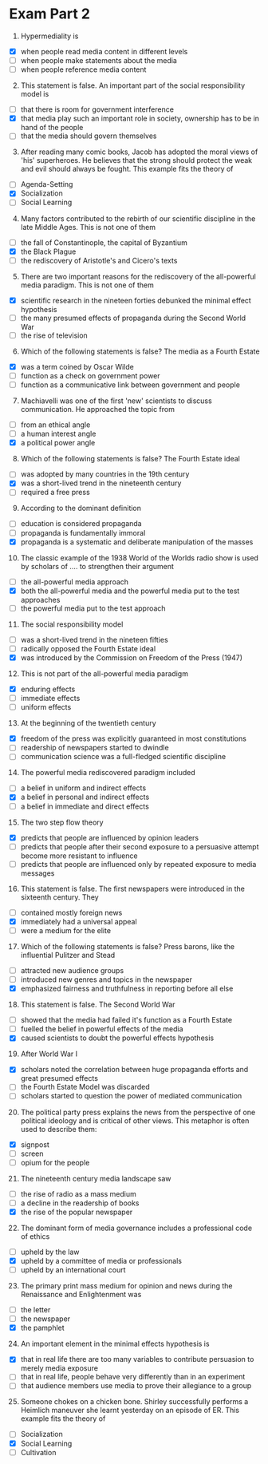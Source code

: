 # Exam Part 2

1. Hypermediality is

- [x] when people read media content in different levels	
- [ ] when people make statements about the media
- [ ] when people reference media content

2. This statement is false. An important part of the social responsibility model is

- [ ] that there is room for government interference
- [x] that media play such an important role in society, ownership has to be in hand of the people
- [ ] that the media should govern themselves

3. After reading many comic books, Jacob has adopted the moral views of 'his' superheroes. He believes that the strong should protect the weak and evil should always be fought. This example fits the theory of

- [ ] Agenda-Setting
- [x] Socialization
- [ ] Social Learning

4. Many factors contributed to the rebirth of our scientific discipline in the late Middle Ages. This is not one of them

- [ ] the fall of Constantinople, the capital of Byzantium
- [x] the Black Plague
- [ ] the rediscovery of Aristotle's and Cicero's texts

5. There are two important reasons for the rediscovery of the all-powerful media paradigm. This is not one of them

- [x] scientific research in the nineteen forties debunked the minimal effect hypothesis
- [ ] the many presumed effects of propaganda during the Second World War
- [ ] the rise of television

6. Which of the following statements is false? The media as a Fourth Estate

- [x] was a term coined by Oscar Wilde
- [ ] function as a check on government power
- [ ] function as a communicative link between government and people

7. Machiavelli was one of the first 'new' scientists to discuss communication. He approached the topic from

- [ ] from an ethical angle
- [ ] a human interest angle
- [x] a political power angle

8. Which of the following statements is false? The Fourth Estate ideal

- [ ] was adopted by many countries in the 19th century
- [x] was a short-lived trend in the nineteenth century
- [ ] required a free press

9. According to the dominant definition

- [ ] education is considered propaganda
- [ ] propaganda is fundamentally immoral
- [x] propaganda is a systematic and deliberate manipulation of the masses

10. The classic example of the 1938 World of the Worlds radio show is used by scholars of …. to strengthen their argument

- [ ] the all-powerful media approach
- [x] both the all-powerful media and the powerful media put to the test approaches	
- [ ] the powerful media put to the test approach

11. The social responsibility model

- [ ] was a short-lived trend in the nineteen fifties
- [ ] radically opposed the Fourth Estate ideal
- [x] was introduced by the Commission on Freedom of the Press (1947)

12. This is not part of the all-powerful media paradigm

- [x] enduring effects
- [ ] immediate effects
- [ ] uniform effects

13. At the beginning of the twentieth century

- [x] freedom of the press was explicitly guaranteed in most constitutions
- [ ] readership of newspapers started to dwindle
- [ ] communication science was a full-fledged scientific discipline

14. The powerful media rediscovered paradigm included

- [ ] a belief in uniform and indirect effects
- [x] a belief in personal and indirect effects
- [ ] a belief in immediate and direct effects

15. The two step flow theory

- [x] predicts that people are influenced by opinion leaders
- [ ] predicts that people after their second exposure to a persuasive attempt become more resistant to influence	
- [ ] predicts that people are influenced only by repeated exposure to media messages

16. This statement is false. The first newspapers were introduced in the sixteenth century. They

- [ ] contained mostly foreign news
- [x] immediately had a universal appeal	
- [ ] were a medium for the elite

17. Which of the following statements is false? Press barons, like the influential Pulitzer and Stead

- [ ] attracted new audience groups
- [ ] introduced new genres and topics in the newspaper
- [x] emphasized fairness and truthfulness in reporting before all else

18. This statement is false. The Second World War

- [ ] showed that the media had failed it's function as a Fourth Estate
- [ ] fuelled the belief in powerful effects of the media
- [x] caused scientists to doubt the powerful effects hypothesis

19. After World War I

- [x] scholars noted the correlation between huge propaganda efforts and great presumed effects
- [ ] the Fourth Estate Model was discarded
- [ ] scholars started to question the power of mediated communication

20. The political party press explains the news from the perspective of one political ideology and is critical of other views. This metaphor is often used to describe them:

- [x] signpost
- [ ] screen
- [ ] opium for the people

21. The nineteenth century media landscape saw

- [ ] the rise of radio as a mass medium
- [ ] a decline in the readership of books
- [x] the rise of the popular newspaper

22. The dominant form of media governance includes a professional code of ethics

- [ ] upheld by the law
- [x]  upheld by a committee of media or professionals	
- [ ] upheld by an international court

23. The primary print mass medium for opinion and news during the Renaissance and Enlightenment was

- [ ] the letter
- [ ] the newspaper
- [x] the pamphlet

24. An important element in the minimal effects hypothesis is

- [x] that in real life there are too many variables to contribute persuasion to merely media exposure	
- [ ] that in real life, people behave very differently than in an experiment
- [ ] that audience members use media to prove their allegiance to a group

25. Someone chokes on a chicken bone. Shirley successfully performs a Heimlich maneuver she learnt yesterday on an episode of ER. This example fits the theory of

- [ ] Socialization
- [x] Social Learning	
- [ ] Cultivation
